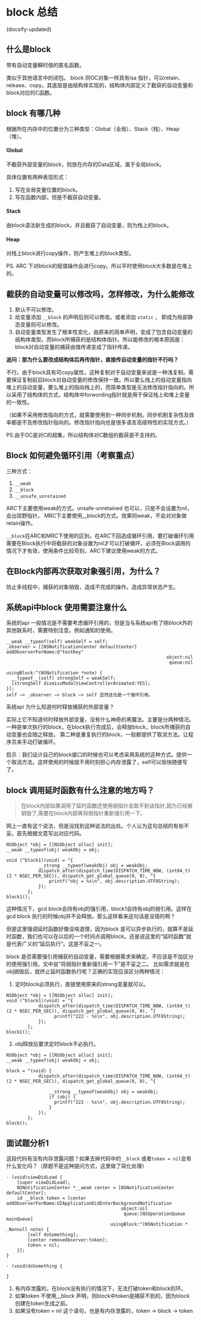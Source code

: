 
# block 总结

{docsify-updated}

## 什么是block

带有自动变量瞬时值的匿名函数。

类似于其他语言中的闭包。 block 同OC对象一样具有isa 指针，可以retain、release、copy。其底层是由结构体实现的，结构体内部定义了截获的自动变量和block对应的C函数。

## block 有哪几种

根据所在内存中的位置分为三种类型：Global（全局）、Stack（栈）、Heap（堆）。

#### Global 

不截获外部变量的block，则放在内存的Data区域，属于全局block。

具体位置有两种表现形式：
  1. 写在全局变量位置的block。
  2. 写在函数内部，但是不截获自动变量。

#### Stack

由block语法新生成的block，并且截获了自动变量，则为栈上的block。

#### Heap

对栈上block进行copy操作，则产生堆上的block类型。

PS. ARC 下对block的赋值操作会进行copy。所以平时使用block大多数是在堆上的。


## 截获的自动变量可以修改吗，怎样修改，为什么能修改

1. 默认不可以修改。
2. 给变量添加 `__block` 的声明后则可以修改。或者添加 `static` ， 即成为局部静态变量则可以修改。
3. 自动变量类型发生了根本性变化，由原来的简单声明，变成了包含自动变量的结构体类型。而block所捕获的是结构体指针。所以能修改的根本原因是：block对自动变量的捕获由值传递变成了指针传递。

__追问：那为什么要改成结构体后再传指针，直接传自动变量的指针不行吗？__

不行。由于block具有可copy属性，这种复制对于自动变量来说是一种浅复制。需要保证复制前后block对自动变量的修改保持一致。所以要么栈上的自动变量指向堆上的自动变量，要么堆上的指向栈上的，而简单类型是无法修改指针指向的。所以采用了结构体的方式，结构体中forwording指针就是用于保证栈上和堆上变量的一致性。

（如果不采用修改指向的方式，就需要使用到一种同步机制。同步机制复杂性及效率都是不及修改指针指向的。修改指针指向也是很多语言高级特性的实现方式。）

PS.由于OC是对C的超集，所以结构体对C数组的截获是不支持的。


## Block 如何避免循环引用（考察重点）

三种方式：
1. `__weak`
2.  `__block`
3.  `__unsafe_unretained`



ARC下主要使用weak的方式。unsafe-unretained 也可以，只是不会设置为nil，会出现野指针。
MRC下主要使用__block的方式。效果同weak，不会对对象做retain操作。

`__block`在ARC和MRC下使用的区别。在ARC下回造成循环引用，要打破循环引用需要在Block执行中将截获的对象设置为nil才可以打破循环。必须在Block调用的情况下才有效，使用条件比较苛刻，ARC下建议使用weak的方式。

## 在Block内部再次获取对象强引用，为什么？

防止多线程中，捕获的对象销毁，造成不完成的操作。造成异常状态产生。


## 系统api中block 使用需要注意什么

系统的api 一般情况是不需要考虑循环引用的，但是当与系统api有了除block外的其他联系时，需要特别注意。例如通知的使用。

```
__weak __typeof(self) weakSelf = self;
_observer = [[NSNotificationCenter defaultCenter] addObserverForName:@"testKey"
                                                            object:nil
                                                             queue:nil
                                                        usingBlock:^(NSNotification *note) {
  __typeof__(self) strongSelf = weakSelf;
  [strongSelf dismissModalViewControllerAnimated:YES];
}];
self –> _observer –> block –> self 显然这也是一个循环引用。
```

系统api 为什么知道何时释放捕获的外部变量？

实际上它不知道何时释放外部变量，没有什么神奇的黑魔法。主要是分两种情况。
一种是单次执行的block，在block执行完成后，会释放block，block所捕获的自动变量也会随之释放。
第二种是重复执行的block，一般都提供了取消方法。让程序员来手动打破循环。

启示：我们设计自己的block接口的时候也可以考虑采用系统的这种方式。提供一个取消方法。这样使用的时候就不用时刻担心内存泄露了，self可以愉快随便写了。

## block 调用延时函数有什么注意的地方吗？

>在block内部如果调用了延时函数还使用弱指针会取不到该指针,因为已经被销毁了,需要在block内部再将弱指针重新强引用一下。

网上一直有这个说法，但是没找到这种说法的出处。个人认为这句总结的有些不妥。首先根据文意写出对应代码。

```
NSObject *obj = [[NSObject alloc] init];
__weak __typeof(obj) weakObj = obj;
        
void (^block1)(void) = ^{
            __strong __typeof(weakObj) obj = weakObj;
            dispatch_after(dispatch_time(DISPATCH_TIME_NOW, (int64_t)(2 * NSEC_PER_SEC)), dispatch_get_global_queue(0, 0), ^{
                printf("obj = %s\n", obj.description.UTF8String);
            });
        };
block1();
```

这种情况下，gcd block会持有obj的强引用，block1会持有obj的弱引用。这样在gcd block 执行的时候obj并不会释放。那么这样看来这句话是没错的啊？

但是这里强调延时函数好像没啥道理，因为block 是可以异步执行的，就算不是延时函数，我们也可以在以后的一个时间点调用block。还是说这里的“延时函数”就是代表广义的“延后执行”。这是不妥之一。

block 是否需要强引用捕获的自动变量，需要根据需求来确定。不应该是不加区分的使用强引用。文中说“将弱指针重新强引用一下”是不妥之二。 比如需求就是在obj销毁后，就终止延时函数执行呢？正确的实现应该区分两种情况：

1. 定时block必须执行，直接使用原来的strong变量就可以。

```
NSObject *obj = [[NSObject alloc] init];
void (^block1)(void) = ^{
            dispatch_after(dispatch_time(DISPATCH_TIME_NOW, (int64_t)(2 * NSEC_PER_SEC)), dispatch_get_global_queue(0, 0), ^{
                  printf("222 - %s\n", obj.description.UTF8String);
            });
        };
block1();
```

2. obj释放后要求定时block不必执行。
```
NSObject *obj = [[NSObject alloc] init];
__weak __typeof(obj) weakObj = obj;
        
block = ^(void) {
            dispatch_after(dispatch_time(DISPATCH_TIME_NOW, (int64_t)(2 * NSEC_PER_SEC)), dispatch_get_global_queue(0, 0), ^{
                
                __strong __typeof(weakObj) obj = weakObj;
                if (obj) {
                  printf("222 - %s\n", obj.description.UTF8String);
                }
            });
        };
block();
```

## 面试题分析1


这段代码有没有内存泄露问题？如果去掉代码中的`__block` 或者`token = nil`会有什么变化吗？（原题不是这种提问方式，这里做了简化处理）
```
- (void)viewDidLoad {
    [super viewDidLoad];
    NSNotificationCenter *__weak center = [NSNotificationCenter defaultCenter];
    id __block token = [center addObserverForName:UIApplicationDidEnterBackgroundNotification
                                           object:nil
                                            queue:[NSOperationQueue mainQueue]
                                       usingBlock:^(NSNotification * _Nonnull note) {
        [self doSomething];
        [center removeObserver:token];
        token = nil;
    }];
}

- (void)doSomething {
    
}
```

1. 有内存泄露的，在block没有执行的情况下，无法打破token和block的环。
2. 如果token 不使用__block 声明，则block中token是捕获不到的，因为block创建在token生成之前。
3. 如果没有token = nil 这个语句，也是有内存泄露的，token -> block -> token




























